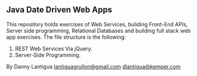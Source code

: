 ## Java Date Driven Web Apps

This repository holds exercises of Web Services, buliding Front-End APIs, Server side programming, Relational Databases and building full stack web app 
exercises. The file structure is the following:

1. REST Web Services Via jQuery.
2. Server-Side Programming.

By Danny Lantigua
lantiguagrullon@gmail.com
dlantigua@kemper.com
